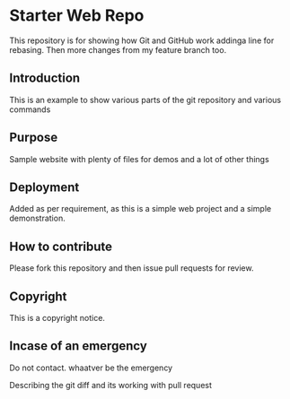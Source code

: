 # Starter Web Repo

This repository is for showing how Git and GitHub work addinga line for rebasing. Then more changes from my feature branch too. 

## Introduction

This is an example to show various parts of the git repository and various commands


## Purpose

Sample website with plenty of files for demos and a lot of other things

## Deployment

Added as per requirement, as this is a simple web project and a simple demonstration. 

## How to contribute

Please fork this repository and then issue pull requests for review.

## Copyright 

This is a copyright notice.

## Incase of an emergency
Do not contact. whaatver be the emergency


Describing the git diff and its working with pull request
